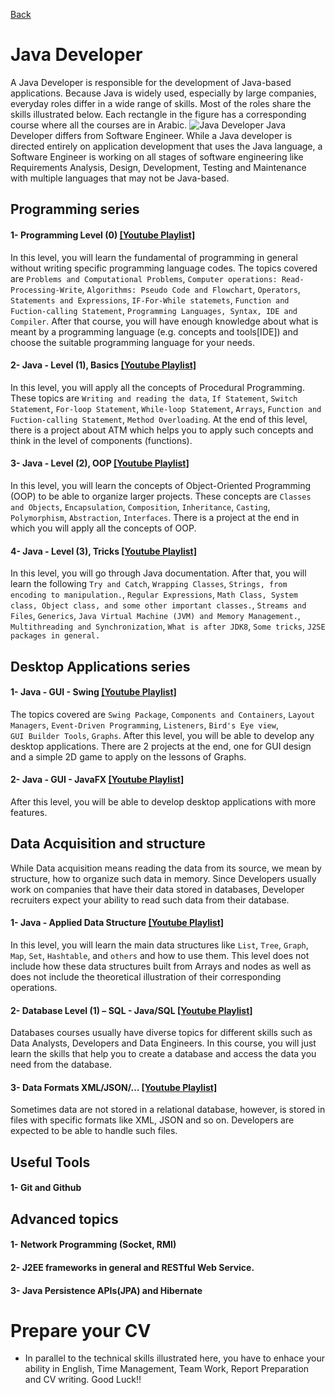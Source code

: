 [Back](https://github.com/aorogat/Data-Science-and-Software-Engineering/blob/master/README.md)
# Java Developer
A Java Developer is responsible for the development of Java-based applications. Because Java is widely used, especially by large companies, everyday roles differ in a wide range of skills. Most of the roles share the skills illustrated below. Each rectangle in the figure has a corresponding course where all the courses are in Arabic.
![Java Developer](javaDeveloper.png)
Java Developer differs from Software Engineer. While a Java developer is directed entirely on application development that uses the Java language, a Software Engineer is working on all stages of software engineering like Requirements Analysis, Design, Development, Testing and Maintenance with multiple languages that may not be Java-based.

## Programming series
#### 1- Programming Level (0) [\[Youtube Playlist\]](https://www.youtube.com/playlist?list=PL73bE5x5W-IDgkSxUQx9GCv0vBQPjBNuJ)
In this level, you will learn the fundamental of programming in general without writing specific programming language codes. 
The topics covered are 
`Problems and Computational Problems`, 
`Computer operations: Read-Processing-Write`, 
`Algorithms: Pseudo Code and Flowchart`, 
`Operators`, 
`Statements and Expressions`, 
`IF-For-While statemets`, 
`Function and Fuction-calling Statement`, 
`Programming Languages, Syntax, IDE and Compiler`.
After that course, you will have enough knowledge about what is meant by a programming language (e.g. concepts and tools[IDE]) and choose the suitable programming language for your needs.

#### 2- Java - Level (1), Basics  [\[Youtube Playlist\]](https://www.youtube.com/playlist?list=PL73bE5x5W-IDK_ksDRHQRDW_7qvUAWgfy)
In this level, you will apply all the concepts of Procedural Programming. 
These topics are 
`Writing and reading the data`, 
`If Statement`, 
`Switch Statement`, 
`For-loop Statement`, 
`While-loop Statement`, 
`Arrays`, 
`Function and Fuction-calling Statement`, 
`Method Overloading`. 
At the end of this level, there is a project about ATM which helps you to apply such concepts and think in the level of components (functions).

#### 3- Java - Level (2), OOP [\[Youtube Playlist\]](https://www.youtube.com/playlist?list=PL73bE5x5W-IDXOPAssRtlfJzh_Dbl9wxL)
In this level, you will learn the concepts of Object-Oriented Programming (OOP) to be able to organize larger projects. These concepts are 
`Classes and Objects`, 
`Encapsulation`, 
`Composition`, 
`Inheritance`, 
`Casting`, 
`Polymorphism`, 
`Abstraction`, 
`Interfaces`. 
There is a project at the end in which you will apply all the concepts of OOP. 

#### 4- Java - Level (3), Tricks [\[Youtube Playlist\]]()
In this level, you will go through Java documentation. After that, you will learn the following 
`Try and Catch`, 
`Wrapping Classes`, 
`Strings, from encoding to manipulation.`, 
`Regular Expressions`, 
`Math Class, System class, Object class, and some other important classes.`, 
`Streams and Files`, 
`Generics`, 
`Java Virtual Machine (JVM) and Memory Management.`, 
`Multithreading and Synchronization`, 
`What is after JDK8`, 
`Some tricks`, 
`J2SE packages in general.`

## Desktop Applications series
#### 1- Java - GUI - Swing [\[Youtube Playlist\]](https://www.youtube.com/playlist?list=PL73bE5x5W-IA8t-LdfAli-7uM9ctsZzrJ)
The topics covered are 
`Swing Package`, 
`Components and Containers`, 
`Layout Managers`, 
`Event-Driven Programming`, 
`Listeners`, 
`Bird's Eye view`,  
`GUI Builder Tools`,
`Graphs`.
After this level, you will be able to develop any desktop applications. There are 2 projects at the end, one for GUI design and a simple 2D game to apply on the lessons of Graphs.

#### 2- Java - GUI - JavaFX [\[Youtube Playlist\]](https://www.youtube.com/playlist?list=PL73bE5x5W-IA8t-LdfAli-7uM9ctsZzrJ)
After this level, you will be able to develop desktop applications with more features. 

## Data Acquisition and structure
While Data acquisition means reading the data from its source, we mean by structure, how to organize such data in memory. Since Developers usually work on companies that have their data stored in databases, Developer recruiters expect your ability to read such data from their database. 
#### 1- Java - Applied Data Structure [\[Youtube Playlist\]](https://www.youtube.com/playlist?list=PL73bE5x5W-ICLzNwt5aAjnstOlqNgtqMJ)
In this level, you will learn the main data structures like `List`, `Tree`, `Graph`, `Map`, `Set`, `Hashtable`, and `others` and how to use them. This level does not include how these data structures built from Arrays and nodes as well as does not include the theoretical illustration of their corresponding operations. 
#### 2- Database Level (1) – SQL - Java/SQL [\[Youtube Playlist\]](https://www.youtube.com/playlist?list=PL73bE5x5W-IDErOUNGLYUXFcw2Tan_BAq)
Databases courses usually have diverse topics for different skills such as Data Analysts, Developers and Data Engineers. In this course, you will just learn the skills that help you to create a database and access the data you need from the database.
#### 3- Data Formats XML/JSON/… [\[Youtube Playlist\]]()
Sometimes data are not stored in a relational database, however, is stored in files with specific formats like XML, JSON and so on. Developers are expected to be able to handle such files.

## Useful Tools
#### 1- Git and Github

## Advanced topics
#### 1- Network Programming (Socket, RMI)
#### 2- J2EE frameworks in general and RESTful Web Service.
#### 3- Java Persistence APIs(JPA) and Hibernate

# Prepare your CV
* In parallel to the technical skills illustrated here, you have to enhace your ability in English, Time Management, Team Work, Report Preparation and CV writing. Good Luck!!
